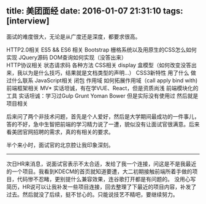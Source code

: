 title: 美团面经
date: 2016-01-07 21:31:10
tags: [interview]
---
面试的难度很大，无论是从广度还是深度，都要求很高。
<!-- more -->
HTTP2.0相关
ES5 && ES6 相关
Bootstrap 栅格系统以及用原生的CSS怎么如何实现
JQuery源码   DOM查询如何实现（没答出来）    
HTTP协议相关 状态请求码  各种方法
CSS相关 display 盒模型（如何改变没答出来，我以为是什么技巧，结果就是文档类型的声明…）
CSS3新特性  用了什么  做过什么联系
JavaScript相关  闭包 作用域 如何拓展作用域（call apply bind with)
前端框架相关 MV* 实话坦诚，有在学VUE、React，但是资质尚浅
前端模块化的工具  实话坦诚：学习过Gulp Grunt Yoman Bower 但是实际没有使用过
然后就是项目相关

后来问了两个非技术问题，首先是个人爱好，然后是大学期间最成功的一件事儿，答的不好，急中生智把前端的学习精力说了一遭，貌似没有让面试官很满意。后来看美团官网招聘的需求，真的有相关的要求。

半个来小时，面试官的北京腔让我印象深刻。 
***
次日HR来消息，说面试官表示不太合适，发给了我一个连接，问这是不是我最近的一个项目。我看到KDECM的首页就知道要遭，大二初期接触前端所着手做的项目，代码惨不忍睹，更别提什么兼容效果，连谷歌打开都是有问题的。
没用心写简历，HR说可以让我补发一些项目连接，回去整理了下最近的项目内容，补发了过去。然后就没了后续，挺不甘心的。只能说技艺不精吧，要继续努力。
